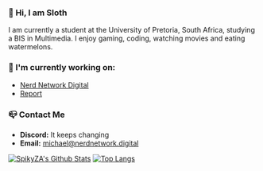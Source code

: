 ### 🍉 Hi, I am Sloth

I am currently a student at the University of Pretoria, South Africa, studying a BIS in Multimedia. I enjoy gaming, coding, watching movies and eating watermelons.

### 🔭 I'm currently working on:  
- [Nerd Network Digital](https://nerdnetwork.digital)
- [Report](https://gitHub.com/michaelrosstarr/report)

### 📪 Contact Me
- **Discord:** It keeps changing
- **Email:** michael@nerdnetwork.digital

[![SpikyZA's Github Stats](https://github-readme-stats.vercel.app/api?username=michaelrosstarr&show_icons=true&theme=radical)](https://github.com/anuraghazra/github-readme-stats)
[![Top Langs](https://github-readme-stats.vercel.app/api/top-langs/?username=michaelrosstarr&layout=compact&show_icons=true&theme=radical&langs_count=8)](https://github.com/anuraghazra/github-readme-stats)
